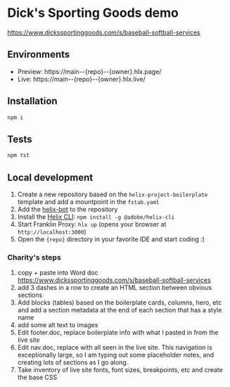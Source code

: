 # Dick's Sporting Goods demo
https://www.dickssportinggoods.com/s/baseball-softball-services

## Environments
- Preview: https://main--{repo}--{owner}.hlx.page/
- Live: https://main--{repo}--{owner}.hlx.live/

## Installation

```sh
npm i
```

## Tests

```sh
npm tst
```

## Local development

1. Create a new repository based on the `helix-project-boilerplate` template and add a mountpoint in the `fstab.yaml`
1. Add the [helix-bot](https://github.com/apps/helix-bot) to the repository
1. Install the [Helix CLI](https://github.com/adobe/helix-cli): `npm install -g @adobe/helix-cli`
1. Start Franklin Proxy: `hlx up` (opens your browser at `http://localhost:3000`)
1. Open the `{repo}` directory in your favorite IDE and start coding :)

### Charity's steps
1. copy + paste into Word doc https://www.dickssportinggoods.com/s/baseball-softball-services
2. add 3 dashes in a row to create an HTML section between obvious sections
3. Add blocks (tables) based on the boilerplate cards, columns, hero, etc and add a section metadata at the end of each section that has a style name
4. add some alt text to images
5. Edit footer.doc, replace boilerplate info with what I pasted in from the live site
6. Edit nav.doc, replace with all seen in the live site. This navigation is exceptionally large, so I am typing out some placeholder notes, and creating lots of sections as I go along.
7. Take inventory of live site fonts, font sizes, breakpoints, etc and create the base CSS
